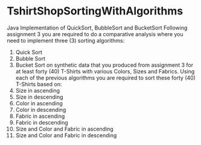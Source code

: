 # TshirtShopSortingWithAlgorithms
Java Implementation of QuickSort, BubbleSort and BucketSort
Following assignment 3 you are required to do a comparative analysis where you need to implement three (3) sorting algorithms:
1. Quick Sort 
2. Bubble Sort 
3. Bucket Sort 
on synthetic data that you produced from assignment 3 for at least forty (40) T-Shirts with various Colors, Sizes and Fabrics.
Using each of the previous algorithms you are required to sort these forty (40) T-Shirts based on:
1. Size in ascending 
2. Size in descending 
3. Color in ascending 
4. Color in descending 
5. Fabric in ascending 
6. Fabric in descending 
7. Size and Color and Fabric in ascending 
8. Size and Color and Fabric in descending 
